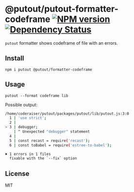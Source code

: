 # @putout/putout-formatter-codeframe [![NPM version][NPMIMGURL]][NPMURL] [![Dependency Status][DependencyStatusIMGURL]][DependencyStatusURL]

[NPMIMGURL]:                https://img.shields.io/npm/v/@putout/formatter-codeframe.svg?style=flat&longCache=true
[NPMURL]:                   https://npmjs.org/package/@putout/formatter-codeframe "npm"

[DependencyStatusURL]:      https://david-dm.org/coderaiser/putout?path=packages/formatter-codeframe
[DependencyStatusIMGURL]:   https://david-dm.org/coderaiser/putout.svg?path=packages/formatter-codeframe

`putout` formatter shows codeframe of file with an errors.

## Install

```
npm i putout @putout/formatter-codeframe
```

## Usage

```
putout --format codeframe lib
```

Possible output:

```sh
/home/coderaiser/putout/packages/putout/lib/putout.js:3:0
  1 | 'use strict';
  2 |
> 3 | debugger;
    | ^ Unexpected "debugger" statement
  4 |
  5 | const recast = require('recast');
  6 | const toBabel = require('estree-to-babel');

✖ 1 errors in 1 files
  fixable with the `--fix` option
```

## License

MIT

